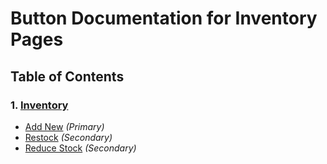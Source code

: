 # Button Documentation for Inventory Pages

## Table of Contents

### 1. [Inventory](#inventory)

- [Add New](#inventory-add-new-button) *(Primary)*
- [Restock](#inventory-restock-button) *(Secondary)*
- [Reduce Stock](#inventory-reduce-stock-button) *(Secondary)*
